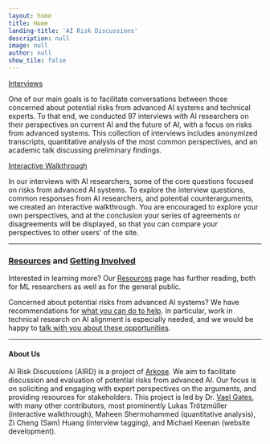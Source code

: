 ```yaml
---
layout: home
title: Home
landing-title: 'AI Risk Discussions'
description: null
image: null
author: null
show_tile: false
---
```


<div class="row">
	<div class="6u 12u$(small)">
		<a href="interviews.html" class="button fit">Interviews</a>
		<p>One of our main goals is to facilitate conversations between those concerned about potential risks from advanced AI systems and technical experts. To that end, we conducted 97 interviews with AI researchers on their perspectives on current AI and the future of AI, with a focus on risks from advanced systems. This collection of interviews includes anonymized transcripts, quantitative analysis of the most common perspectives, and an academic talk discussing preliminary findings.</p>
	</div>
	<div class="6u$ 12u$(small)">
		<a href="{{site.baseurl}}{% link perspectives/introduction.html %}" class="button fit">Interactive Walkthrough</a>
		<p>In our interviews with AI researchers, some of the core questions focused on risks from advanced AI systems. To explore the interview questions, common responses from AI researchers, and potential counterarguments, we created an interactive walkthrough. You are encouraged to explore your own perspectives, and at the conclusion your series of agreements or disagreements will be displayed, so that you can compare your perspectives to other users' of the site.</p> 
	</div>
</div>

<hr>
<h3><a href="resources.html">Resources</a> and <a href="what_can_i_do.html">Getting Involved</a></h3> 

<!-- <span class="image right"><img src="{% link assets/images/hans-peter-gauster-3y1zF4hIPCg-unsplash.jpg %}" alt="" /></span> -->

<p>Interested in learning more? Our <a href="resources.html">Resources</a> page has further reading, both for ML researchers as well as for the general public.</p>

<p>Concerned about potential risks from advanced AI systems? We have recommendations for <a href="what_can_i_do.html">what you can do to help</a>. In particular, work in technical research on AI alignment is especially needed, and we would be happy to <a href="mailto:{{site.email}}">talk with you about these opportunities</a>.</p>

<hr> 

<h4>About Us</h4>
<div id="about_us" class="text-smaller">
<p>AI Risk Discussions (AIRD) is a project of <a href="https://arkose.org">Arkose</a>. We aim to facilitate discussion and evaluation of potential risks from advanced AI. Our focus is on soliciting and engaging with expert perspectives on the arguments, and providing resources for stakeholders. This project is led by Dr. <a href="https://vaelgates.com">Vael Gates</a>, with many other contributors, most prominently Lukas Trötzmüller (interactive walkthrough), Maheen Shermohammed (quantitative analysis), Zi Cheng (Sam) Huang (interview tagging), and Michael Keenan (website development).</p>
<!--(AIRD) was developed by Larchwood, a project of Players Philanthropy Fund, a Maryland charitable trust recognized by IRS as a tax-exempt public charity under Section 501(c)(3) of the Internal Revenue Code (Federal Tax ID: 27-6601178). -->
</div>
